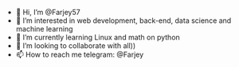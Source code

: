 - 👋 Hi, I’m @Farjey57
- 👀 I’m interested in web development, back-end, data science and machine learning
- 🌱 I’m currently learning Linux and math on python
- 💞️ I’m looking to collaborate with all))
- 📫 How to reach me telegram: @Farjey

<!---
Farjey57/Farjey57 is a ✨ special ✨ repository because its `README.md` (this file) appears on your GitHub profile.
You can click the Preview link to take a look at your changes.
--->
